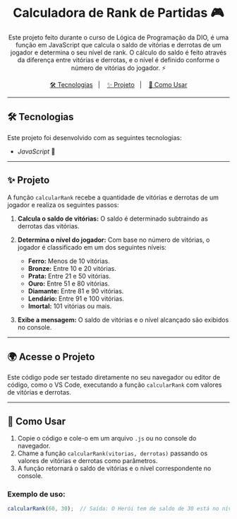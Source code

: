 <h1 align="center">Calculadora de Rank de Partidas 🎮</h1>

<p align="center">
  Este projeto feito durante o curso de Lógica de Programação da DIO, é uma função em JavaScript que calcula o saldo de vitórias e derrotas de um jogador e determina o seu nível de rank. O cálculo do saldo é feito através da diferença entre vitórias e derrotas, e o nível é definido conforme o número de vitórias do jogador. ⚡
</p>

<p align="center">
  <a href="#-tecnologias">🛠 Tecnologias</a>&nbsp;&nbsp;&nbsp;|&nbsp;&nbsp;&nbsp;
  <a href="#-projeto">✨ Projeto</a>&nbsp;&nbsp;&nbsp;|&nbsp;&nbsp;&nbsp;
  <a href="#-como-usar">🧠 Como Usar</a>
</p>

---

## 🛠 Tecnologias

Este projeto foi desenvolvido com as seguintes tecnologias:

- *JavaScript* 📜

---

## ✨ Projeto

A função `calcularRank` recebe a quantidade de vitórias e derrotas de um jogador e realiza os seguintes passos:

1. **Calcula o saldo de vitórias:** O saldo é determinado subtraindo as derrotas das vitórias.
2. **Determina o nível do jogador:** Com base no número de vitórias, o jogador é classificado em um dos seguintes níveis:
   - **Ferro:** Menos de 10 vitórias.
   - **Bronze:** Entre 10 e 20 vitórias.
   - **Prata:** Entre 21 e 50 vitórias.
   - **Ouro:** Entre 51 e 80 vitórias.
   - **Diamante:** Entre 81 e 90 vitórias.
   - **Lendário:** Entre 91 e 100 vitórias.
   - **Imortal:** 101 vitórias ou mais.
   
3. **Exibe a mensagem:** O saldo de vitórias e o nível alcançado são exibidos no console.

---

## 🌍 Acesse o Projeto

Este código pode ser testado diretamente no seu navegador ou editor de código, como o VS Code, executando a função `calcularRank` com valores de vitórias e derrotas.

---

## 🧠 Como Usar

1. Copie o código e cole-o em um arquivo `.js` ou no console do navegador.
2. Chame a função `calcularRank(vitorias, derrotas)` passando os valores de vitórias e derrotas como parâmetros.
3. A função retornará o saldo de vitórias e o nível correspondente no console.

### Exemplo de uso:

```javascript
calcularRank(60, 30);  // Saída: O Herói tem de saldo de 30 está no nível de Ouro
